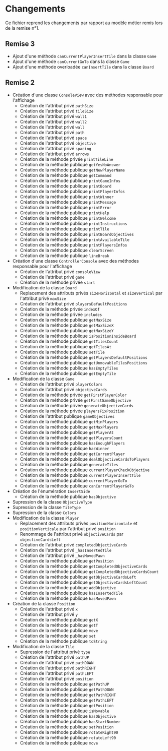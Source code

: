 # Changements

Ce fichier reprend les changements par rapport au modèle métier remis lors de la remise n°1.

## Remise 3

* Ajout d'une méthode `canCurrentPlayerInsertTile` dans la classe `Game`
* Ajout d'une méthode `canCurrentGoTo` dans la classe `Game`
* Ajout d'une méthode overloadée `canInsertTile` dans la classe `Board`

## Remise 2

* Création d'une classe `ConsoleView` avec des méthodes responsable pour l'affichage
  * Création de l'attribut privé `pathSize`
  * Création de l'attribut privé `tileSize`
  * Création de l'attribut privé `wall1`
  * Création de l'attribut privé `wall2`
  * Création de l'attribut privé `wall`
  * Création de l'attribut privé `path`
  * Création de l'attribut privé `space`
  * Création de l'attribut privé `objective`
  * Création de l'attribut privé `spacing`
  * Création de l'attribut privé `arrows`
  * Création de la méthode privée `printTileLine`
  * Création de la méthode publique `getYesNoAnswer`
  * Création de la méthode publique `getNewPlayerName`
  * Création de la méthode publique `getCommand`
  * Création de la méthode publique `printGameInfos`
  * Création de la méthode publique `printBoard`
  * Création de la méthode publique `printPlayerInfos`
  * Création de la méthode publique `printWinner`
  * Création de la méthode publique `printMessage`
  * Création de la méthode publique `printError`
  * Création de la méthode publique `printHelp`
  * Création de la méthode publique `printWelcome`
  * Création de la méthode publique `printInstructions`
  * Création de la méthode publique `printTile`
  * Création de la méthode publique `printBoardObjectives`
  * Création de la méthode publique `printAvailableTile`
  * Création de la méthode publique `printPlayersInfos`
  * Création de la méthode publique `clearScreen`
  * Création de la méthode publique `lineBreak`
* Création d'une classe `ControllerConsole` avec des méthodes responsable pour l'affichage
    * Création de l'attribut privé `consoleView`
    * Création de l'attribut privé `game`
    * Création de la méthode privée `start`
* Modification de la classe `Board`
  * Replacement des attributs privés `sizeHorizontal` et `sizeVertical` par l'attribut privé `maxSize`
  * Création de l'attribut privé `playersDefaultPositions`
  * Création de la méthode privée `indexOf`
  * Création de la méthode privée `includes`
  * Création de la méthode publique `getMaxSize`
  * Création de la méthode publique `getMaxSizeX`
  * Création de la méthode publique `getMaxSizeY`
  * Création de la méthode publique `isPositionInsideBoard`
  * Création de la méthode publique `getTilesCount`
  * Création de la méthode publique `getTilesAt`
  * Création de la méthode publique `setTile`
  * Création de la méthode publique `getPlayersDefaultPositions`
  * Création de la méthode publique `getUnmovableTilesPositions`
  * Création de la méthode publique `hasEmptyTiles`
  * Création de la méthode publique `getEmptyTile`
* Modification de la classe `Game`
  * Création de l'attribut privé `playerColors`
  * Création de l'attribut privé `objectiveCards`
  * Création de la méthode privée `getFirstPlayerColor`
  * Création de la méthode privée `getFirstGameObjective`
  * Création de la méthode privée `generateObjectiveCards`
  * Création de la méthode privée `playersFixPosition`
  * Création de l'attribut publique `gameObjectives`
  * Création de la méthode publique `getMinPlayers`
  * Création de la méthode publique `getMaxPlayers`
  * Création de la méthode publique `getPlayerAt`
  * Création de la méthode publique `getPlayersCount`
  * Création de la méthode publique `hasEnoughPlayers`
  * Création de la méthode publique `hasWinner`
  * Création de la méthode publique `getCurrentPlayer`
  * Création de la méthode publique `dealObjectiveCardsToPlayers`
  * Création de la méthode publique `generateTiles`
  * Création de la méthode publique `currentPlayerCheckObjective`
  * Création de la méthode publique `currentPlayerInsertTile`
  * Création de la méthode publique `currentPlayerGoTo`
  * Création de la méthode publique `canCurrentPlayerGoTo`
* Création de l'énumération `InsertSide`
  * Création de la méthode publique `hasObjective`
* Supression de la classe `ObjectiveType`
* Supression de la classe `TileType`
* Supression de la classe `Colors`
* Modification de la classe `Player`
  * Replacement des attributs privés `positionHorizontale` et `positionVerticale` par l'attribut privé `position`
  * Renommage de l'attribut privé `objectiveCards` par `objectiveCardsLeft`
  * Création de l'attribut privé `completedObjectiveCards`
  * Création de l'attribut privé `_hasInsertedTile`
  * Création de l'attribut privé `_hasMovedPawn`
  * Création de la méthode publique `getPosition`
  * Création de la méthode publique `getCompletedObjectiveCards`
  * Création de la méthode publique `getCompletedObjectiveCardsCount`
  * Création de la méthode publique `getObjectiveCardsLeft`
  * Création de la méthode publique `getObjectiveCardsLeftCount`
  * Création de la méthode publique `addObjective`
  * Création de la méthode publique `hasInsertedTile`
  * Création de la méthode publique `hasMovedPawn`
* Création de la classe `Position`
  * Création de l'attribut privé `x`
  * Création de l'attribut privé `y`
  * Création de la méthode publique `getX`
  * Création de la méthode publique `getT`
  * Création de la méthode publique `move`
  * Création de la méthode publique `set`
  * Création de la méthode publique `toString`
* Modification de la classe `Tile`
  * Supression de l'attribut privé `type`
  * Création de l'attribut privé `pathUP`
  * Création de l'attribut privé `pathDOWN`
  * Création de l'attribut privé `pathRIGHT`
  * Création de l'attribut privé `pathLEFT`
  * Création de l'attribut privé `position`
  * Création de la méthode publique `getPathUP`
  * Création de la méthode publique `getPathDOWN`
  * Création de la méthode publique `getPathRIGHT`
  * Création de la méthode publique `getPathLEFT`
  * Création de la méthode publique `getPosition`
  * Création de la méthode publique `isMovable`
  * Création de la méthode publique `hasObjective`
  * Création de la méthode publique `hasStartNumber`
  * Création de la méthode publique `setPosition`
  * Création de la méthode publique `rotateRight90`
  * Création de la méthode publique `rotateLeft90`
  * Création de la méthode publique `move`
